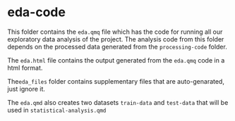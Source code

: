 # eda-code


This folder contains the `eda.qmq` file which has the code for running all our exploratory data analysis of the project.
The analysis code from this folder depends on the processed data generated from the `processing-code` folder.

The `eda.html` file contains the output generated from the `eda.qmq` code in a html format.

The`eda_files` folder contains supplementary files that are auto-genarated, just ignore  it.


The `eda.qmd` also creates two datasets `train-data` and `test-data` that will be used in `statistical-analysis.qmd` 